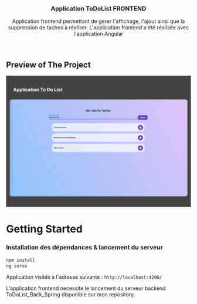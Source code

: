 <!-- PROJECT LOGO -->
<br />
<div align="center">
  

  <h3 align="center">Application ToDoList FRONTEND</h3>

  <p align="center">
    Application frontend permettant de gerer l'affichage, l'ajout ainsi que la suppression de taches à réaliser.
    L'application frontend a été réalisée avec l'application Angular
    <br />
    <br />
    <br />
  </p>
</div>

<!-- ABOUT THE PROJECT -->
## Preview of The Project

![Design preview for the website](./Desktop.png)


# Getting Started  



### Installation des dépendances & lancement du serveur

``` 
npm install
ng serve

```

Application visible à l'adresse suivante : `http://localhost:4200/`

L'application frontend necessite le lancement du serveur backend ToDoList_Back_Spring disponible sur mon repository.



